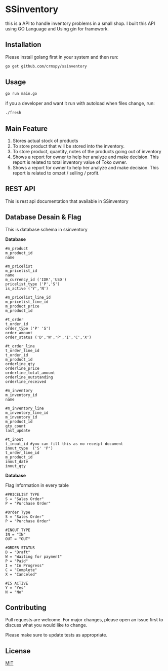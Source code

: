 # SSinventory

this is a API to handle inventory problems in a small shop.
I built this API using GO Language and Using gin for framework.

## Installation

Please install golang first in your system and then run:

```bash
go get github.com/crmspy/ssinventory
```

## Usage

```bash
go run main.go
```

if you a developer and want it run with autoload when files change, run:
```bash
./fresh
```

## Main Feature
1) Stores actual stock of products
2) To store product that will be stored into the inventory.
3) To store product, quantity, notes of the products going out of inventory
4) Shows a report for owner to help her analyze and make decision. This report is related to total inventory value of Toko owner.
5) Shows a report for owner to help her analyze and make decision. This report is related to omzet / selling / profit.

## REST API
This is rest api documentation that available in SSinventory



## Database Desain & Flag
This is database schema in ssinventory

**Database**
```
#m_product
m_product_id
name

#m_pricelist
m_pricelist_id
name
m_currency_id ('IDR','USD')
pricelist_type ('P','S')
is_active ('Y','N')

#m_pricelist_line_id
m_pricelist_line_id
m_product_price
m_product_id

#t_order
t_order_id
order_type ('P' 'S')
order_amount
order_status ('D','W','P','I','C','X')

#t_order_line
t_order_line_id
t_order_id
m_product_id
orderline_qty
orderline_price
orderline_total_amount
orderline_outstanding
orderline_received

#m_inventory
m_inventory_id
name

#m_inventory_line
m_inventory_line_id 
m_inventory_id
m_product_id
qty_count
last_update

#t_inout
t_inout_id #you can fill this as no receipt document
inout_type  ('S' 'P')
t_order_line_id
m_product_id
inout_date
inout_qty

```

**Database**

Flag Information in every table
```
#PRICELIST TYPE
S = "Sales Order"
P = "Purchase Order"

#Order Type
S = "Sales Order"
P = "Purchase Order"

#INOUT TYPE
IN = "IN"
OUT = "OUT"

#ORDER STATUS
D = "Draft"
W = "Waiting for payment"
P = "Paid"
I = "In Progress"
C = "Complete"
X = "Canceled"

#IS ACTIVE
Y = "Yes"
N = "No"
```
## Contributing
Pull requests are welcome. For major changes, please open an issue first to discuss what you would like to change.

Please make sure to update tests as appropriate.

## License
[MIT](https://choosealicense.com/licenses/mit/)
